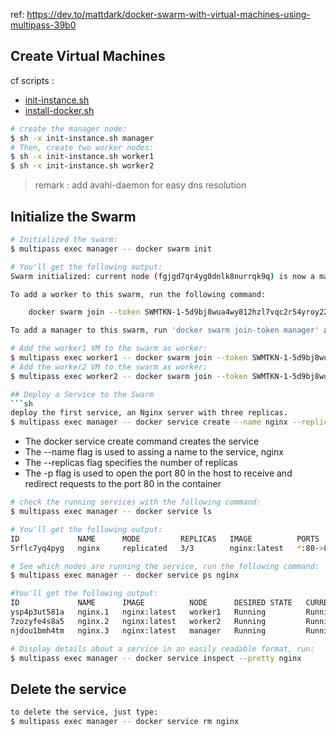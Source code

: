 ref: https://dev.to/mattdark/docker-swarm-with-virtual-machines-using-multipass-39b0


## Create Virtual Machines

cf scripts :
- [init-instance.sh](./init-instance.sh)
- [install-docker.sh](install-docker.sh)

```sh
# create the manager node:
$ sh -x init-instance.sh manager
# Then, create two worker nodes:
$ sh -x init-instance.sh worker1
$ sh -x init-instance.sh worker2
```
> remark : add avahi-daemon for easy dns resolution

## Initialize the Swarm
```sh
# Initialized the swarm:
$ multipass exec manager -- docker swarm init

# You'll get the following output:
Swarm initialized: current node (fgjgd7qr4yg0dnlk8nurrqk9q) is now a manager.

To add a worker to this swarm, run the following command:

    docker swarm join --token SWMTKN-1-5d9bj8wua4wy812hzl7vqc2r54yroy227i2oqkl27k3vzxdk7e-7na4j9souwf0s2yf6tmw5daiq 10.81.157.203:2377

To add a manager to this swarm, run 'docker swarm join-token manager' and follow the instr
```

```sh
# Add the worker1 VM to the swarm as worker:
$ multipass exec worker1 -- docker swarm join --token SWMTKN-1-5d9bj8wua4wy812hzl7vqc2r54yroy227i2oqkl27k3vzxdk7e-7na4j9souwf0s2yf6tmw5daiq 10.81.157.203:2377
# Add the worker2 VM to the swarm as worker:
$ multipass exec worker2 -- docker swarm join --token SWMTKN-1-5d9bj8wua4wy812hzl7vqc2r54yroy227i2oqkl27k3vzxdk7e-7na4j9souwf0s2yf6tmw5daiq 10.81.157.203:2377

## Deploy a Service to the Swarm
```sh
deploy the first service, an Nginx server with three replicas.
$ multipass exec manager -- docker service create --name nginx --replicas 3 -p 80:80 nginx
```
* The docker service create command creates the service
* The --name flag is used to assing a name to the service, nginx
* The --replicas flag specifies the number of replicas
* The -p flag is used to open the port 80 in the host to receive and redirect requests to the port 80 in the container

```sh
# check the running services with the following command:
$ multipass exec manager -- docker service ls

# You'll get the following output:
ID             NAME      MODE         REPLICAS   IMAGE          PORTS
5rflc7yq4pyg   nginx     replicated   3/3        nginx:latest   *:80->80/tcp

# See which nodes are running the service, run the following command:
$ multipass exec manager -- docker service ps nginx

#You'll get the following output:
ID             NAME      IMAGE          NODE      DESIRED STATE   CURRENT STATE           ERROR     PORTS
ysp4p3ut581a   nginx.1   nginx:latest   worker1   Running         Running 6 minutes ago
7zozyfe4s8a5   nginx.2   nginx:latest   worker2   Running         Running 6 minutes ago
njdou1bmh4tm   nginx.3   nginx:latest   manager   Running         Running 6 minutes ago

```

```sh
# Display details about a service in an easily readable format, run:
$ multipass exec manager -- docker service inspect --pretty nginx
```

## Delete the service
```sh
to delete the service, just type:
$ multipass exec manager -- docker service rm nginx
```